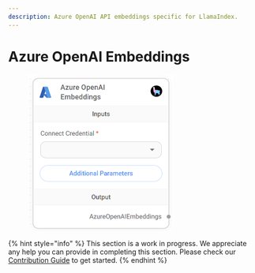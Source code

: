 ```yaml
---
description: Azure OpenAI API embeddings specific for LlamaIndex.
---
```


# Azure OpenAI Embeddings

<figure><img src="../../../.gitbook/assets/image (4).png" alt="" width="295"><figcaption></figcaption></figure>

{% hint style="info" %}
This section is a work in progress. We appreciate any help you can provide in completing this section. Please check our [Contribution Guide](https://toi500.gitbook.io/flowise-docs/\~/changes/8jXR0fgKTRRTOfbueBkZ/contributing) to get started.
{% endhint %}
